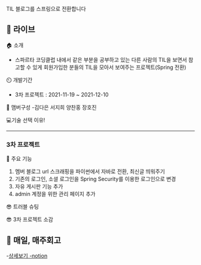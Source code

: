TIL 블로그를 스프링으로 전환합니다

🔗 라이브
- 

🏠 소개 
- 스파르타 코딩클럽 내에서 같은 부분을 공부하고 있는 다른 사람의 TIL을 보면서 참고할 수 있게 회원가입한 분들의 TIL을 모아서 보여주는 프로젝트(Spring 전환)

⏲️ 개발기간
- 3차 프로젝트 : 2021-11-19 ~ 2021-12-10

🧙 맴버구성
-김다은 서지희 양찬홍 장호진


💻기술 선택 이유!  

---

### 3차 프로젝트

📌 주요 기능  

1. 멤버 블로그 url 스크래핑을 파이썬에서 자바로 전환, 최신글 띄워주기
2. 기존의 로그인, 소셜 로그인을 Spring Security를 이용한 로그인으로 변경
3. 자유 게시판 기능 추가
4. admin 계정을 위한 관리 페이지 추가




😎 트러블 슈팅  

😎 3차 프로젝트 소감  

📌 매일, 매주회고 
-
-[상세보기 -notion](https://www.notion.so/511-6fa7c25342d549cda5321849a9336844)

